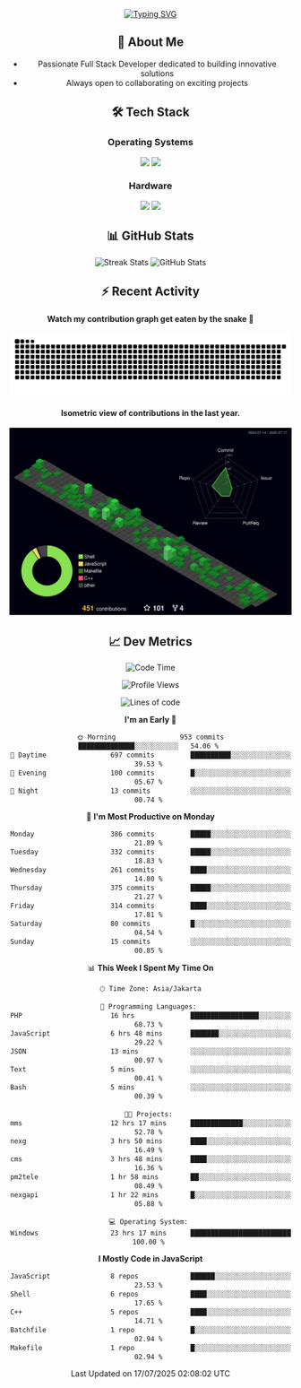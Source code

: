 <div align="center" style="max-width: 900px; margin: auto;">
<a href="https://github.com/thunderkex">
  <img src="https://readme-typing-svg.herokuapp.com?font=Fira+Code&pause=1000&center=true&vCenter=true&width=435&lines=Ha+ha!+I+am+here!;Told+you+a+storm+was+coming!" alt="Typing SVG" />
</a>

## 👋 About Me
- Passionate Full Stack Developer dedicated to building innovative solutions
- Always open to collaborating on exciting projects

## 🛠️ Tech Stack
### Operating Systems
<a href="#"><img src="https://img.shields.io/badge/Linux-FCC624?style=flat&logo=linux&logoColor=black"></a>
<a href="#"><img src="https://img.shields.io/badge/Windows-0078D6?style=flat&logo=windows&logoColor=white"></a>

### Hardware
<a href="#"><img src="https://img.shields.io/badge/Raspberry%20Pi-C51A4A?style=flat&logo=raspberrypi&logoColor=white"></a>
<a href="#"><img src="https://img.shields.io/badge/Arduino-00979D?style=flat&logo=Arduino&logoColor=white"></a>

## 📊 GitHub Stats
<div align="center">
  <img src="https://streak-stats.demolab.com?user=thunderkex&theme=tokyonight-duo&border_radius=20" alt="Streak Stats" />
  <img src="https://github-readme-stats.vercel.app/api?username=thunderkex&show_icons=true&theme=tokyonight&border_radius=20" alt="GitHub Stats" />
</div>

## ⚡ Recent Activity
<h4>Watch my contribution graph get eaten by the snake 🐍</h4>
<img width="600em" alt="thunderkex's Github commit snake" src="https://raw.githubusercontent.com/thunderkex/thunderkex/output/grid-snake-ov.svg" />

<h4>Isometric view of contributions in the last year.</h4>
<a href="./profile-3d-contrib/profile-night-green.svg">
	<img width="600em" src="./profile-3d-contrib/profile-night-green.svg">
</a>

## 📈 Dev Metrics
<!--START_SECTION:waka-->
![Code Time](http://img.shields.io/badge/Code%20Time-1%2C405%20hrs%2025%20mins-blue)

![Profile Views](http://img.shields.io/badge/Profile%20Views-1-blue)

![Lines of code](https://img.shields.io/badge/From%20Hello%20World%20I%27ve%20Written-3.5%20million%20lines%20of%20code-blue)

**I'm an Early 🐤** 

```text
🌞 Morning                953 commits         ██████████████░░░░░░░░░░░   54.06 % 
🌆 Daytime                697 commits         ██████████░░░░░░░░░░░░░░░   39.53 % 
🌃 Evening                100 commits         █░░░░░░░░░░░░░░░░░░░░░░░░   05.67 % 
🌙 Night                  13 commits          ░░░░░░░░░░░░░░░░░░░░░░░░░   00.74 % 
```
📅 **I'm Most Productive on Monday** 

```text
Monday                   386 commits         █████░░░░░░░░░░░░░░░░░░░░   21.89 % 
Tuesday                  332 commits         █████░░░░░░░░░░░░░░░░░░░░   18.83 % 
Wednesday                261 commits         ████░░░░░░░░░░░░░░░░░░░░░   14.80 % 
Thursday                 375 commits         █████░░░░░░░░░░░░░░░░░░░░   21.27 % 
Friday                   314 commits         ████░░░░░░░░░░░░░░░░░░░░░   17.81 % 
Saturday                 80 commits          █░░░░░░░░░░░░░░░░░░░░░░░░   04.54 % 
Sunday                   15 commits          ░░░░░░░░░░░░░░░░░░░░░░░░░   00.85 % 
```


📊 **This Week I Spent My Time On** 

```text
🕑︎ Time Zone: Asia/Jakarta

💬 Programming Languages: 
PHP                      16 hrs              █████████████████░░░░░░░░   68.73 % 
JavaScript               6 hrs 48 mins       ███████░░░░░░░░░░░░░░░░░░   29.22 % 
JSON                     13 mins             ░░░░░░░░░░░░░░░░░░░░░░░░░   00.97 % 
Text                     5 mins              ░░░░░░░░░░░░░░░░░░░░░░░░░   00.41 % 
Bash                     5 mins              ░░░░░░░░░░░░░░░░░░░░░░░░░   00.39 % 

🐱‍💻 Projects: 
mms                      12 hrs 17 mins      █████████████░░░░░░░░░░░░   52.78 % 
nexg                     3 hrs 50 mins       ████░░░░░░░░░░░░░░░░░░░░░   16.49 % 
cms                      3 hrs 48 mins       ████░░░░░░░░░░░░░░░░░░░░░   16.36 % 
pm2tele                  1 hr 58 mins        ██░░░░░░░░░░░░░░░░░░░░░░░   08.49 % 
nexgapi                  1 hr 22 mins        █░░░░░░░░░░░░░░░░░░░░░░░░   05.88 % 

💻 Operating System: 
Windows                  23 hrs 17 mins      █████████████████████████   100.00 % 
```

**I Mostly Code in JavaScript** 

```text
JavaScript               8 repos             ██████░░░░░░░░░░░░░░░░░░░   23.53 % 
Shell                    6 repos             ████░░░░░░░░░░░░░░░░░░░░░   17.65 % 
C++                      5 repos             ████░░░░░░░░░░░░░░░░░░░░░   14.71 % 
Batchfile                1 repo              █░░░░░░░░░░░░░░░░░░░░░░░░   02.94 % 
Makefile                 1 repo              █░░░░░░░░░░░░░░░░░░░░░░░░   02.94 % 
```




 Last Updated on 17/07/2025 02:08:02 UTC
<!--END_SECTION:waka-->
</div>
